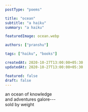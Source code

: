 ```yaml
---
postType: "poems"

title: "ocean"
subtitle: "a haiku"
summary: "a haiku"

featuredImage: ocean.webp

authors: ["pranshu"]

tags: ["haiku", "books"]

createdAt: 2020-10-27T13:00:00+05:30
updatedAt: 2020-10-27T13:00:00+05:30

featured: false
draft: false
---
```


an ocean of knowledge  
and adventures galore---   
sold by weight
